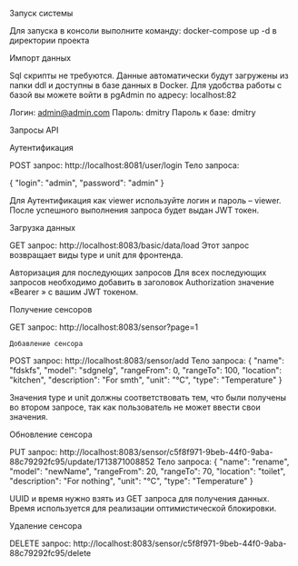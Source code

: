 Запуск системы

Для запуска в консоли выполните команду: docker-compose up -d в директории проекта

Импорт данных

Sql скрипты не требуются. Данные автоматически будут загружены из папки ddl и доступны в базе данных в Docker. Для удобства работы с базой вы можете войти в pgAdmin по адресу: localhost:82

Логин: admin@admin.com
Пароль: dmitry
Пароль к базе: dmitry

Запросы API

Аутентификация 

POST запрос: http://localhost:8081/user/login
Тело запроса:

{
    "login": "admin",
    "password": "admin"
}

Для Аутентификация как viewer используйте логин и пароль – viewer. После успешного выполнения запроса будет выдан JWT токен.

Загрузка данных

GET запрос: http://localhost:8083/basic/data/load
Этот запрос возвращает виды type и unit для фронтенда.

Авторизация для последующих запросов
Для всех последующих запросов необходимо добавить в заголовок Authorization значение «Bearer » с вашим JWT токеном.

Получение сенсоров

GET запрос: http://localhost:8083/sensor?page=1

	Добавление сенсора

POST запрос: http://localhost:8083/sensor/add
Тело запроса:
{
    "name": "fdskfs",
    "model": "sdgnelg",
    "rangeFrom": 0,
    "rangeTo": 100,
    "location": "kitchen",
    "description": "For smth",
    "unit": "°C",
    "type": "Temperature"
}

Значения type и unit должны соответствовать тем, что были получены во втором запросе, так как пользователь не может ввести свои значения.

Обновление сенсора

PUT запрос: http://localhost:8083/sensor/c5f8f971-9beb-44f0-9aba-88c79292fc95/update/1713871008852
Тело запроса:
{
    "name": "rename",
    "model": "newName",
    "rangeFrom": 20,
    "rangeTo": 70,
    "location": "toilet",
    "description": "For nothing",
    "unit": "°C",
    "type": "Temperature"
}

UUID и время нужно взять из GET запроса для получения данных. Время используется для реализации оптимистической блокировки.

Удаление сенсора

DELETE запрос: http://localhost:8083/sensor/c5f8f971-9beb-44f0-9aba-88c79292fc95/delete

